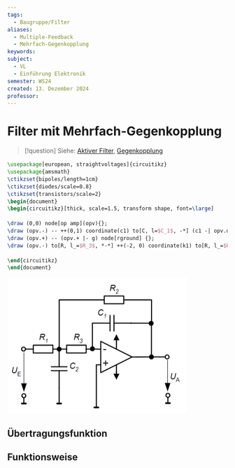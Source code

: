 ```yaml
---
tags:
  - Baugruppe/Filter
aliases:
  - Multiple-Feedback
  - Mehrfach-Gegenkopplung
keywords: 
subject:
  - VL
  - Einführung Elektronik
semester: WS24
created: 13. Dezember 2024
professor:
---
```

 

# Filter mit Mehrfach-Gegenkopplung

> [!question] Siehe: [Aktiver Filter](Filter-Verstärker/Aktiver%20Filter.md), [Gegenkopplung](Filter-Verstärker/Kopplungsarten.md)

```tikz
\usepackage[european, straightvoltages]{circuitikz}
\usepackage{amsmath}
\ctikzset{bipoles/length=1cm}
\ctikzset{diodes/scale=0.8}
\ctikzset{transistors/scale=2}
\begin{document}
\begin{circuitikz}[thick, scale=1.5, transform shape, font=\large]

\draw (0,0) node[op amp](opv){};
\draw (opv.-) -- ++(0,1) coordinate(c1) to[C, l=$C_1$, -*] (c1 -| opv.out) -- (opv.out) to[short, *-] ++(1, 0) to[open, v=$U_A$, o-o] ++(0, -2) coordinate(g) node[rground]{};
\draw (opv.+) -- (opv.+ |- g) node[rground] {};
\draw (opv.-) to[R, l_=$R_3$, *-*] ++(-2, 0) coordinate(k1) to[R, l_=$R_1$] ++(-2, 0) coordinate(a) to[open, v=$U_E$, o-o] (a |- g) node[rground]; 

\end{circuitikz}
\end{document}
```
![](assets/Pasted%20image%2020241213034514.png)

## Übertragungsfunktion

## Funktionsweise